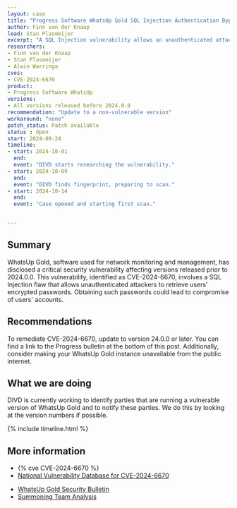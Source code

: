 ```yaml
---
layout: case
title: "Progress Software WhatsUp Gold SQL Injection Authentication Bypass"
author: Finn van der Knaap
lead: Stan Plasmeijer
excerpt: "A SQL Injection vulnerability allows an unauthenticated attacker to retrieve the users encrypted password"
researchers:
- Finn van der Knaap
- Stan Plasmeijer
- Alwin Warringa
cves:
- CVE-2024-6670 
product:
- Progress Software WhatsUp
versions: 
- All versions released before 2024.0.0
recommendation: "Update to a non-vulnerable version"
workaround: "none"
patch_status: Patch available
status : Open
start: 2024-09-24
timeline:
- start: 2024-10-01
  end:
  event: "DIVD starts researching the vulnerability."
- start: 2024-10-09
  end:
  event: "DIVD finds fingerprint, preparing to scan."
- start: 2024-10-14
  end:
  event: "Case opened and starting first scan."


---
```


## Summary
WhatsUp Gold, software used for network monitoring and management, has disclosed a critical security vulnerability affecting versions released prior to 2024.0.0. This vulnerability, identified as CVE-2024-6670, involves a SQL Injection flaw that allows unauthenticated attackers to retrieve users' encrypted passwords. Obtaining such passwords could lead to compromise of users' accounts.

## Recommendations

To remediate CVE-2024-6670, update to version 24.0.0 or later. You can find a link to the Progress bulletin at the bottom of this post. Additionally, consider making your WhatsUp Gold instance unavailable from the public internet.

## What we are doing

DIVD is currently working to identify parties that are running a vulnerable version of WhatsUp Gold and to notify these parties. We do this by looking at the version numbers if possible. 

{% include timeline.html %}

## More information

* {% cve CVE-2024-6670 %}
* [National Vulnerability Database for CVE-2024-6670](https://nvd.nist.gov/vuln/detail/CVE-2024-6670)
- [WhatsUp Gold Security Bulletin](https://community.progress.com/s/article/WhatsUp-Gold-Security-Bulletin-August-2024)
- [Summoning Team Analysis](https://summoning.team/blog/progress-whatsup-gold-sqli-cve-2024-6670/)
